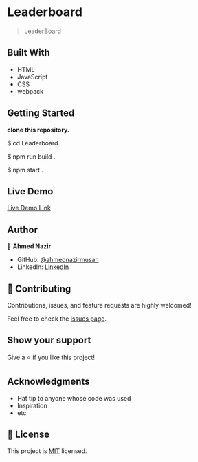 # Leaderboard

> LeaderBoard

## Built With

- HTML
- JavaScript
- CSS
- webpack

## Getting Started

**clone this repository.**

$ cd Leaderboard.

$ npm run build .

$ npm start .


## Live Demo

[Live Demo Link](https://ahmednazirmusah.github.io/Leaderboard/dist/)

## Author

👤 **Ahmed Nazir**

- GitHub: [@ahmednazirmusah](https://github.com/ahmednazirmusah)
- LinkedIn: [LinkedIn](https://linkedin.com/in/ahmednazirmusah)



## 🤝 Contributing

Contributions, issues, and feature requests are highly welcomed!

Feel free to check the [issues page](../../issues/).

## Show your support

Give a ⭐️ if you like this project!

## Acknowledgments

- Hat tip to anyone whose code was used
- Inspiration
- etc

## 📝 License

This project is [MIT](./LICENSE) licensed.